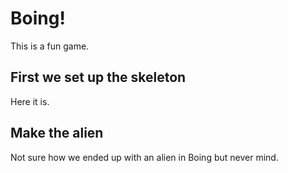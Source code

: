 # Boing!

This is a fun game.


## First we set up the skeleton

Here it is.


## Make the alien

Not sure how we ended up with an alien in Boing but never mind.

